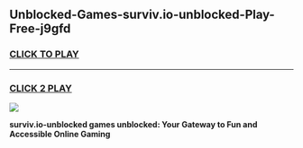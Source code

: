 
## Unblocked-Games-surviv.io-unblocked-Play-Free-j9gfd
<h3>
<a href="https://premium76.site?title=surviv.io-unblocked&ref=10A">CLICK TO PLAY</a></h3>
<hr>

<h3>
<a href="https://premium76.site?title=surviv.io-unblocked&ref=10A">CLICK 2 PLAY</a>
  
</h3>

<a href="https://premium76.site?title=surviv.io-unblocked&ref=10A"><img src="https://clearcache.store/games.png"></a>


**surviv.io-unblocked games unblocked: Your Gateway to Fun and Accessible Online Gaming**
